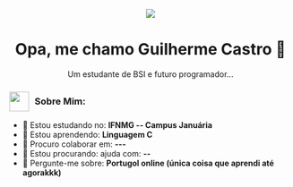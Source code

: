 
<p align="center">
  <img src="https://i.pinimg.com/originals/80/af/6e/80af6edf16a35a07954f516c219cefbf.gif" />
</p>

<h1 align="center">Opa, me chamo Guilherme Castro 👋</h1>

<p align="center">
  Um estudante de BSI e futuro programador... 
</p>

 
 <h3 style="display: flex; align-items: center;">
  <img src="https://art.ngfiles.com/images/2384000/2384516_ravencorona_pixel-art-birb-icon.gif?f1646345226" width="35" style="margin-right: 10px;" />
  Sobre Mim:
</h3>

- 🔭 Estou estudando no: **IFNMG -- Campus Januária**
- 🌱 Estou aprendendo: **Linguagem C**
- 👯 Procuro colaborar em: **---**
- 🤔 Estou procurando: ajuda com: **--** 
- 💬 Pergunte-me sobre: **Portugol online (única coisa que aprendi até agorakkk)**
